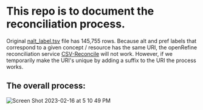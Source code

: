 # This  repo  is  to  document  the  reconciliation  process. 

Original [nalt_label.tsv](https://github.com/woody544/nalt4ma/blob/main/nalt/nalt_labels/nalt_labels.tsv) file has 145,755 rows. Because alt and pref labels that correspond to a given concept / resource has the same URI, the openRefine reconciliation service [CSV-Reconcile](https://github.com/gitonthescene/csv-reconcile) will not work. However, if we temporarily make the URI's unique by adding a suffix to the URI the process works.


## The overall process:
![Screen Shot 2023-02-16 at 5 10 49 PM](https://user-images.githubusercontent.com/109038399/219524268-e70c9bde-9355-4576-b5b7-f8c18d20cc92.png)
